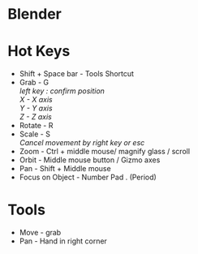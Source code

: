 # Blender

# Hot Keys
* Shift + Space bar - Tools Shortcut
* Grab - G  
*left key : confirm position  
X - X axis  
Y - Y axis  
Z - Z axis*
* Rotate - R
* Scale - S  
*Cancel movement by right key or esc*
* Zoom - Ctrl + middle mouse/ magnify glass / scroll
* Orbit - Middle mouse button / Gizmo axes
* Pan - Shift + Middle mouse
* Focus on Object -  Number Pad . (Period)


# Tools
* Move - grab
* Pan - Hand in right corner
